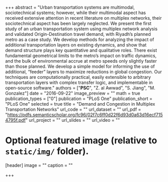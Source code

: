 +++
abstract = "Urban transportation systems are multimodal, sociotechnical systems; however, while their multimodal aspect has received extensive attention in recent literature on multiplex networks, their sociotechnical aspect has been largely neglected. We present the first study of an urban transportation system using multiplex network analysis and validated Origin-Destination travel demand, with Riyadh’s planned metro as a case study. We develop methods for analyzing the impact of additional transportation layers on existing dynamics, and show that demand structure plays key quantitative and qualitative roles. There exist fundamental geometrical limits to the metro’s impact on traffic dynamics, and the bulk of environmental accrue at metro speeds only slightly faster than those planned. We develop a simple model for informing the use of additional, “feeder” layers to maximize reductions in global congestion. Our techniques are computationally practical, easily extensible to arbitrary transportation layers with complex transfer logic, and implementable in open-source software."
authors = ["**PSC**", "Z. al Awwad", "S. Jiang", "M. Gonzalez"]
date = "2016-09-22"
image_preview = ""
math = true
publication_types = ["0"]
publication = "PLoS One"
publication_short = "PLoS One"
selected = true
title = "Demand and Congestion in Multiplex Transportation Networks"
url_code = ""
url_dataset = ""
url_pdf = "https://pdfs.semanticscholar.org/fc96/02f7c6ff0d22f6d93d0a63d16ecf7154795f.pdf"
url_project = ""
url_slides = ""
url_video = ""

# Optional featured image (relative to `static/img/` folder).
[header]
image = ""
caption = ""

+++
